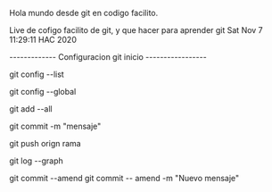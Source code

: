 Hola mundo desde git en codigo facilito.

Live de cofigo facilito de git, y que hacer para aprender git
Sat Nov  7 11:29:11 HAC 2020


------------- Configuracion git inicio -----------------

git config --list

git config --global

git add --all

git commit -m "mensaje"

git push orign <master> rama 

 git log --graph 

git commit --amend 
git commit -- amend -m "Nuevo mensaje"


